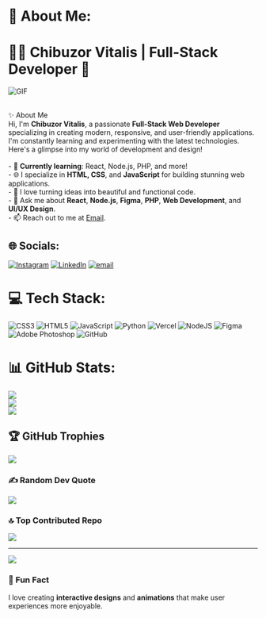 # 💫 About Me:
# 👨‍💻 Chibuzor Vitalis | Full-Stack Developer 🚀<br>
![GIF](https://github.com/user-attachments/assets/fb035253-7cf2-43e2-9818-61c89bc4916c)


<br> ✨ About Me<br>Hi, I'm **Chibuzor Vitalis**, a passionate **Full-Stack Web Developer** specializing in creating modern, responsive, and user-friendly applications. I'm constantly learning and experimenting with the latest technologies. Here's a glimpse into my world of development and design!<br><br>- 🌱 **Currently learning**: React, Node.js, PHP, and more!<br>- 🌐 I specialize in **HTML, CSS**, and **JavaScript** for building stunning web applications.<br>- 🔧 I love turning ideas into beautiful and functional code.<br>- 💬 Ask me about **React**, **Node.js**, **Figma**, **PHP**, **Web Development**, and **UI/UX Design**.<br>- 📫 Reach out to me at [Email](vitalisugorji1@gmail.com).


## 🌐 Socials:
[![Instagram](https://img.shields.io/badge/Instagram-%23E4405F.svg?logo=Instagram&logoColor=white)](https://instagram.com/blackboi_joy) [![LinkedIn](https://img.shields.io/badge/LinkedIn-%230077B5.svg?logo=linkedin&logoColor=white)](https://linkedin.com/in/https://www.linkedin.com/in/ugorji30/) [![email](https://img.shields.io/badge/Email-D14836?logo=gmail&logoColor=white)](mailto:vitalisugorji1@gmail.com) 

# 💻 Tech Stack:
![CSS3](https://img.shields.io/badge/css3-%231572B6.svg?style=for-the-badge&logo=css3&logoColor=white) ![HTML5](https://img.shields.io/badge/html5-%23E34F26.svg?style=for-the-badge&logo=html5&logoColor=white) ![JavaScript](https://img.shields.io/badge/javascript-%23323330.svg?style=for-the-badge&logo=javascript&logoColor=%23F7DF1E) ![Python](https://img.shields.io/badge/python-3670A0?style=for-the-badge&logo=python&logoColor=ffdd54) ![Vercel](https://img.shields.io/badge/vercel-%23000000.svg?style=for-the-badge&logo=vercel&logoColor=white) ![NodeJS](https://img.shields.io/badge/node.js-6DA55F?style=for-the-badge&logo=node.js&logoColor=white) ![Figma](https://img.shields.io/badge/figma-%23F24E1E.svg?style=for-the-badge&logo=figma&logoColor=white) ![Adobe Photoshop](https://img.shields.io/badge/adobe%20photoshop-%2331A8FF.svg?style=for-the-badge&logo=adobe%20photoshop&logoColor=white) ![GitHub](https://img.shields.io/badge/github-%23121011.svg?style=for-the-badge&logo=github&logoColor=white)
# 📊 GitHub Stats:
![](https://github-readme-stats.vercel.app/api?username=vitalis011&theme=dark&hide_border=false&include_all_commits=true&count_private=false)<br/>
![](https://nirzak-streak-stats.vercel.app/?user=vitalis011&theme=dark&hide_border=false)<br/>
![](https://github-readme-stats.vercel.app/api/top-langs/?username=vitalis011&theme=dark&hide_border=false&include_all_commits=true&count_private=false&layout=compact)

## 🏆 GitHub Trophies
![](https://github-profile-trophy.vercel.app/?username=vitalis011&theme=radical&no-frame=false&no-bg=true&margin-w=4)

### ✍️ Random Dev Quote
![](https://quotes-github-readme.vercel.app/api?type=vetical&theme=radical)

### 🔝 Top Contributed Repo
![](https://github-contributor-stats.vercel.app/api?username=vitalis011&limit=5&theme=dark&combine_all_yearly_contributions=true)

---
[![](https://visitcount.itsvg.in/api?id=vitalis011&icon=0&color=0)](https://visitcount.itsvg.in)


### 🌟 Fun Fact
I love creating **interactive designs** and **animations** that make user experiences more enjoyable. 


   
